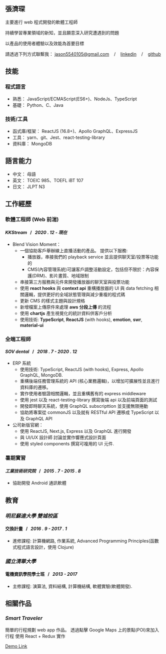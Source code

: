 ## 張濟琛

主要進行 web 程式開發的軟體工程師

持續學習專業領域的新知，並且願意深入研究遭遇到的問題

以產品的使用者體驗以及效能為首要目標

請透過下列方式聯繫我：
jason5540105@gmail.com &nbsp;&nbsp;&nbsp;/&nbsp;&nbsp;&nbsp; [linkedin](https://www.linkedin.com/in/chi-chen-chang-a448b813b/) &nbsp;&nbsp;&nbsp;/&nbsp;&nbsp;&nbsp; [github](https://github.com/theNewJson)

## 技能

### 程式語言

- 熟悉：
  JavaScript/ECMAScript(ES6+)、NodeJs、TypeScript
- 基礎：
  Python、C、Java

### 技術/工具

- 函式庫/框架：
  ReactJS (16.8+)、Apollo GraphQL、ExpressJS
- 工具：
  yarn、git、Jest、react-testing-library
- 資料庫：
  MongoDB

## 語言能力

- 中文：
  母語
- 英文：
  TOEIC 985、TOEFL iBT 107
- 日文：
  JLPT N3

## 工作經歷

### 軟體工程師 (Web 前湍)

#### _KKStream_ &nbsp;&nbsp;/&nbsp;&nbsp; _2020 . 12 - 現在_

- Blend Vision Moment：
  - 一個協助客戶舉辦線上直播活動的產品。 提供以下服務:
    - 播放器，串接我們的 playback service 並且提供聊天室/投票等功能的
    - CMS(內容管理系統)可讓客戶調整活動設定，包括但不限於：內容保護(DRM)、影片畫質、地域限制
  - 串接第三方服務與元件來開發播放器的聊天室與投票功能
  - 使用 **react hooks** 與 **context api** 重構播放器的 UI 與 data fetching 相關邏輯，提供更好的全域狀態管理與減少重複的程式碼
  - 更新 CMS 的樣式主題與設計規格
  - 新增檔案上傳原件來處理 **aws 分段上傳** 的流程
  - 使用 **chartjs** 產生視覺化的統計資料供客戶分析
  - 使用技術: **TypeScript**, **ReactJS** (with hooks), **emotion**, **swr**, **material-ui**

### 全端工程師

#### _SOV dental_ &nbsp;&nbsp;/&nbsp;&nbsp; _2018 . 7 - 2020 . 12_

- ERP 系統
  - 使用技術: TypeScript, ReactJS (with hooks), Express, Apollo GraphQL, MongoDB.
  - 重構後端任務管理系統的 API (核心業務邏輯)，以增加可擴展性並且進行資料庫的遷移。
  - 實作使用者驗證相關邏輯，並且重構舊有的 express middleware
  - 使用 jest 以及 react-testing-library 撰寫後端 api 以及前端頁面的測試
  - 開發即時聊天系統，使用 GraphQL subscripttion 並支援無限捲動
  - 協助將專案從 commonJS 以及就有 RESTful API 遷移成 TypeScript 以及 GraphQL API
- 公司新版官網：
  - 使用 ReactJS, Next.js, Express 以及 GraphQL 進行開發
  - 與 UI/UX 設計師 討論並實作響應式設計頁面
  - 使用 styled components 撰寫可複用的 UI 元件.

### 暑期實習

#### _工業技術研究院_ &nbsp;&nbsp;/&nbsp;&nbsp; _2015 . 7 - 2015 . 8_

- 協助開發 Android 通訊軟體

## 教育

### _明尼蘇達大學 雙城校區_

#### 交換計畫 &nbsp;&nbsp;/&nbsp;&nbsp; _2016 . 9 - 2017 . 1_

- 進修課程: 計算機網路, 作業系統, Advanced Programming Principles(函數式程式語言設計，使用 Clojure)

### _國立清華大學_

#### 電機資訊學院學士班 &nbsp;&nbsp;/&nbsp;&nbsp; _2013 - 2017_

- 主修課程: 演算法, 資料結構, 計算機結構, 軟體實驗(軟體開發).

## 相關作品

### _Smart Traveler_

簡單的行程規劃 web app 作品。
透過點擊 Google Maps 上的景點(POI)來加入行程
使用 React + Redux 實作

[Demo Link](https://thenewjson.github.io/Smart-Traveler/)
